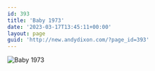 ```yaml
---
id: 393
title: 'Baby 1973'
date: '2023-03-17T13:45:11+00:00'
layout: page
guid: 'http://new.andydixon.com/?page_id=393'
---
```


![Baby 1973](https://i0.wp.com/assets.g8x2.ldn.idrivee2-23.com/posters/Baby%201973%2001.jpg?w=1200&ssl=1 "Baby 1973")